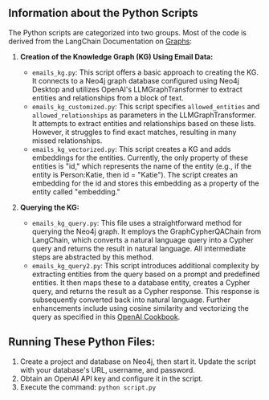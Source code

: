 ## Information about the Python Scripts

The Python scripts are categorized into two groups. Most of the code is derived from the LangChain Documentation on [Graphs](https://python.langchain.com/docs/use_cases/graph/):

1. **Creation of the Knowledge Graph (KG) Using Email Data:**
    - `emails_kg.py`: This script offers a basic approach to creating the KG. It connects to a Neo4j graph database configured using Neo4j Desktop and utilizes OpenAI's LLMGraphTransformer to extract entities and relationships from a block of text.
    - `emails_kg_customized.py`: This script specifies `allowed_entities` and `allowed_relationships` as parameters in the LLMGraphTransformer. It attempts to extract entities and relationships based on these lists. However, it struggles to find exact matches, resulting in many missed relationships.
    - `emails_kg_vectorized.py`: This script creates a KG and adds embeddings for the entities. Currently, the only property of these entities is "id," which represents the name of the entity (e.g., if the entity is Person:Katie, then id = "Katie"). The script creates an embedding for the id and stores this embedding as a property of the entity called "embedding."

2. **Querying the KG:**
    - `emails_kg_query.py`: This file uses a straightforward method for querying the Neo4j graph. It employs the GraphCypherQAChain from LangChain, which converts a natural language query into a Cypher query and returns the result in natural language. All intermediate steps are abstracted by this method.
    - `emails_kg_query2.py`: This script introduces additional complexity by extracting entities from the query based on a prompt and predefined entities. It then maps these to a database entity, creates a Cypher query, and returns the result as a Cypher response. This response is subsequently converted back into natural language. Further enhancements include using cosine similarity and vectorizing the query as specified in this [OpenAI Cookbook](https://cookbook.openai.com/examples/rag_with_graph_db).

## Running These Python Files:
1. Create a project and database on Neo4j, then start it. Update the script with your database's URL, username, and password.
2. Obtain an OpenAI API key and configure it in the script.
3. Execute the command: `python script.py`

